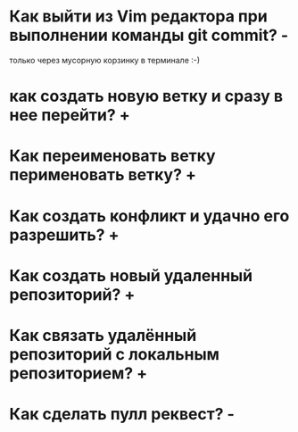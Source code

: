 # Как выйти из Vim редактора при выполнении команды git commit?  -
только через мусорную корзинку в терминале :-)

# как создать новую ветку и сразу в нее перейти?                 +

# Как переименовать ветку перименовать ветку?                    +

# Как создать конфликт и удачно его разрешить?                   +

# Как создать новый удаленный репозиторий?                       +

# Как связать удалённый репозиторий с локальным репозиторием?    +

# Как сделать пулл реквест?                                      -

